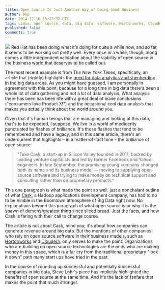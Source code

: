 ```yaml
---
title: Open Source Is Just Another Way of Doing Good Business
author: bkp
date: 2014-12-16 15:22:37 UTC
tags: Linux, open source, data, big data, software, Hortonworks, Cloudera, Cask
published: false
comments: true
---
```


![](blog/bolt.jpg) Red Hat has been doing what it's doing for quite a while now, and so far, it seems to be working out pretty well. Every once in a while, though, along comes a little independent validation about the viability of open source in the business world that deserves to be called out.

The most recent example is from *The New York Times*, specifically, an article that (rightly) highlights the [need for data analytics and shepherding in the big data arena](http://www.nytimes.com/2014/12/15/technology/in-big-data-shepherding-comes-first-.html?_r=0). As you might have guessed, I am personally in agreement with this point, because for a long time in big data there's been a whole lot of data gathering and not a lot of data analysis. What analysis there has been has been rife with a great deal of inane conclusions ("consumers love Product X!") and the occasional cool data analysis that makes you actually think about the world around you. 

Given that it's human beings that are managing and looking at this data, that's to be expected, I suppose. We live in a world of mediocrity punctuated by flashes of brilliance. It's these flashes that tend to be remembered and have a legacy, and in this same article, there's an undercurrent that highlights &ndash; in a matter-of-fact tone &ndash; the brilliance of open source.

> "Take Cask, a start-up in Silicon Valley founded in 2011, backed by leading venture capitalists and led by former Facebook and Yahoo engineers. In late September, the promising young company changed both its name and its business model — moving to supplying open-source software and trying to make money on technical support and consulting rather than on proprietary products."

This one paragraph is what made the point so well: just a nonchalant outline of what [Cask](http://cask.co/), a Hadoop applications development company, has had to do to be nimble in the Boomtown atmosphere of Big Data right now. No explanations beyond this paragraph of what open source is or why it is the spawn of demons/greatest thing since sliced bread. Just the facts, and how Cask is faring with their call to change course.

The article is not about Cask, mind you; it's about how companies can generate revenue around big data. But the mentions of other companies who rely on open source software in their business models, such as [Hortonworks](http://hortonworks.com/) and [Cloudera](http://www.cloudera.com/content/cloudera/en/home.html), only serves to make the point. Organizations who are building on open source technologies are the ones who are making money in this space, which is a far cry from the traditional proprietary "lock it down" path many start ups have tried in the past.

In the course of rounding up successful and potentially successful companies in big data, Steve Lohr's piece has implicitly highlighted the benefits of open source at the same time. And it's the lack of fanfare that makes the point that much stronger.